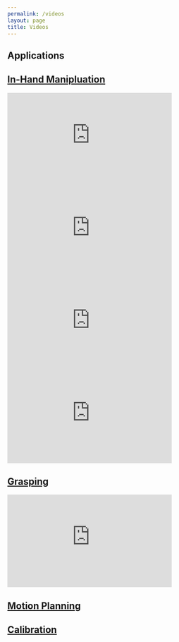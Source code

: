 ```yaml
---
permalink: /videos
layout: page
title: Videos
---
```



## Applications 



## [In-Hand Manipluation](https://aidx-lab.github.io/manipulation/)


<iframe src="https://www.youtube.com/watch?v=P8jSDg5TA_E" 
width="373" height="210"  
title="YouTube video player" 
frameborder="0" 
allow="accelerometer; autoplay; clipboard-write; encrypted-media; gyroscope; picture-in-picture; web-share" 
></iframe>


<iframe src="https://www.youtube.com/watch?v=rIDo_DmlDF4" 
width="373" height="210"  
title="YouTube video player" 
frameborder="0" 
allow="accelerometer; autoplay; clipboard-write; encrypted-media; gyroscope; picture-in-picture; web-share" 
></iframe>


<iframe src="https://www.youtube.com/watch?v=0VvSIvtHTq0" 
width="373" height="210"  
title="YouTube video player 1" 
frameborder="0" 
allow="accelerometer; autoplay; clipboard-write; encrypted-media; gyroscope; picture-in-picture; web-share" 
></iframe>


<iframe src="https://www.youtube.com/watch?v=ilDlO94lm1g" 
width="373" height="210"  
title="YouTube video player" 
frameborder="0" 
allow="accelerometer; autoplay; clipboard-write; encrypted-media; gyroscope; picture-in-picture; web-share" 
></iframe>




## [Grasping](https://aidx-lab.github.io/grasping/)

<iframe src="https://www.youtube.com/embed/j8Lx8AjsN94" 
width="373" height="210"  
title="YouTube video player" 
frameborder="0" 
allow="accelerometer; autoplay; clipboard-write; encrypted-media; gyroscope; picture-in-picture; web-share" 
></iframe>


## [Motion Planning](https://aidx-lab.github.io/planning/)



## [Calibration](https://aidx-lab.github.io/calibration/)